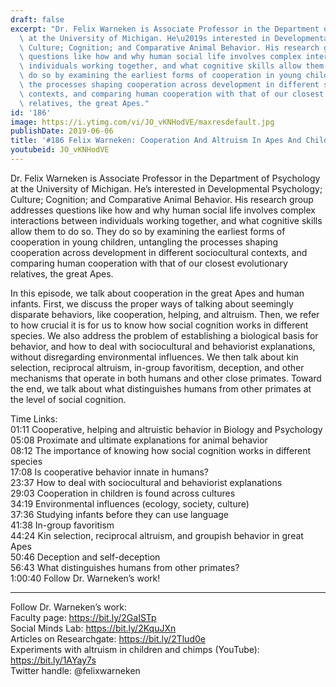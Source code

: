 ```yaml
---
draft: false
excerpt: "Dr. Felix Warneken is Associate Professor in the Department of Psychology\
  \ at the University of Michigan. He\u2019s interested in Developmental Psychology;\
  \ Culture; Cognition; and Comparative Animal Behavior. His research group addresses\
  \ questions like how and why human social life involves complex interactions between\
  \ individuals working together, and what cognitive skills allow them to do so. They\
  \ do so by examining the earliest forms of cooperation in young children, untangling\
  \ the processes shaping cooperation across development in different sociocultural\
  \ contexts, and comparing human cooperation with that of our closest evolutionary\
  \ relatives, the great Apes."
id: '186'
image: https://i.ytimg.com/vi/JO_vKNHodVE/maxresdefault.jpg
publishDate: 2019-06-06
title: '#186 Felix Warneken: Cooperation And Altruism In Apes And Children'
youtubeid: JO_vKNHodVE
---
```

<div class="timelinks">

Dr. Felix Warneken is Associate Professor in the Department of Psychology at the University of Michigan. He’s interested in Developmental Psychology; Culture; Cognition; and Comparative Animal Behavior. His research group addresses questions like how and why human social life involves complex interactions between individuals working together, and what cognitive skills allow them to do so. They do so by examining the earliest forms of cooperation in young children, untangling the processes shaping cooperation across development in different sociocultural contexts, and comparing human cooperation with that of our closest evolutionary relatives, the great Apes.

In this episode, we talk about cooperation in the great Apes and human infants. First, we discuss the proper ways of talking about seemingly disparate behaviors, like cooperation, helping, and altruism. Then, we refer to how crucial it is for us to know how social cognition works in different species. We also address the problem of establishing a biological basis for behavior, and how to deal with sociocultural and behaviorist explanations, without disregarding environmental influences. We then talk about kin selection, reciprocal altruism, in-group favoritism, deception, and other mechanisms that operate in both humans and other close primates. Toward the end, we talk about what distinguishes humans from other primates at the level of social cognition.

Time Links:  
<time>01:11</time> Cooperative, helping and altruistic behavior in Biology and Psychology  
<time>05:08</time> Proximate and ultimate explanations for animal behavior                                             
<time>08:12</time> The importance of knowing how social cognition works in different species                                        
<time>17:08</time> Is cooperative behavior innate in humans?                                             
<time>23:37</time> How to deal with sociocultural and behaviorist explanations                                     
<time>29:03</time> Cooperation in children is found across cultures                               
<time>34:19</time> Environmental influences (ecology, society, culture)                       
<time>37:36</time> Studying infants before they can use language            
<time>41:38</time> In-group favoritism     
<time>44:24</time> Kin selection, reciprocal altruism, and groupish behavior in great Apes  
<time>50:46</time> Deception and self-deception  
<time>56:43</time> What distinguishes humans from other primates?      
<time>1:00:40</time> Follow Dr. Warneken’s work!

---

Follow Dr. Warneken’s work:  
Faculty page: https://bit.ly/2GaISTp  
Social Minds Lab: https://bit.ly/2KquJXn  
Articles on Researchgate: https://bit.ly/2Tlud0e  
Experiments with altruism in children and chimps (YouTube): https://bit.ly/1AYay7s  
Twitter handle: @felixwarneken
</div>

